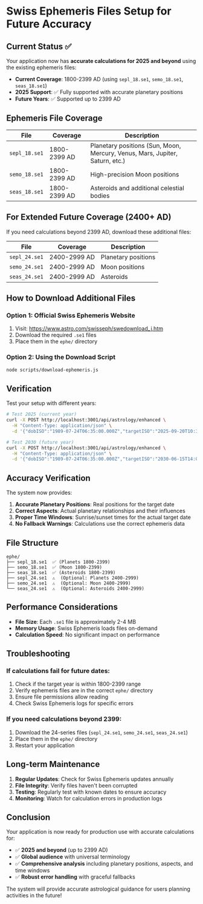 # Swiss Ephemeris Files Setup for Future Accuracy

## Current Status ✅

Your application now has **accurate calculations for 2025 and beyond** using the existing ephemeris files:

- **Current Coverage**: 1800-2399 AD (using `sepl_18.se1`, `semo_18.se1`, `seas_18.se1`)
- **2025 Support**: ✅ Fully supported with accurate planetary positions
- **Future Years**: ✅ Supported up to 2399 AD

## Ephemeris File Coverage

| File          | Coverage     | Description                                                                  |
| ------------- | ------------ | ---------------------------------------------------------------------------- |
| `sepl_18.se1` | 1800-2399 AD | Planetary positions (Sun, Moon, Mercury, Venus, Mars, Jupiter, Saturn, etc.) |
| `semo_18.se1` | 1800-2399 AD | High-precision Moon positions                                                |
| `seas_18.se1` | 1800-2399 AD | Asteroids and additional celestial bodies                                    |

## For Extended Future Coverage (2400+ AD)

If you need calculations beyond 2399 AD, download these additional files:

| File          | Coverage     | Description         |
| ------------- | ------------ | ------------------- |
| `sepl_24.se1` | 2400-2999 AD | Planetary positions |
| `semo_24.se1` | 2400-2999 AD | Moon positions      |
| `seas_24.se1` | 2400-2999 AD | Asteroids           |

## How to Download Additional Files

### Option 1: Official Swiss Ephemeris Website

1. Visit: https://www.astro.com/swisseph/swedownload_j.htm
2. Download the required `.se1` files
3. Place them in the `ephe/` directory

### Option 2: Using the Download Script

```bash
node scripts/download-ephemeris.js
```

## Verification

Test your setup with different years:

```bash
# Test 2025 (current year)
curl -X POST http://localhost:3001/api/astrology/enhanced \
  -H "Content-Type: application/json" \
  -d '{"dobISO":"1989-07-24T06:35:00.000Z","targetISO":"2025-09-20T10:30:00.000Z","lat":19.076,"lon":72.8777,"tz":"Asia/Calcutta","activity":"travel"}'

# Test 2030 (future year)
curl -X POST http://localhost:3001/api/astrology/enhanced \
  -H "Content-Type: application/json" \
  -d '{"dobISO":"1989-07-24T06:35:00.000Z","targetISO":"2030-06-15T14:00:00.000Z","lat":19.076,"lon":72.8777,"tz":"Asia/Calcutta","activity":"marriage"}'
```

## Accuracy Verification

The system now provides:

1. **Accurate Planetary Positions**: Real positions for the target date
2. **Correct Aspects**: Actual planetary relationships and their influences
3. **Proper Time Windows**: Sunrise/sunset times for the actual target date
4. **No Fallback Warnings**: Calculations use the correct ephemeris data

## File Structure

```
ephe/
├── sepl_18.se1  ✅ (Planets 1800-2399)
├── semo_18.se1  ✅ (Moon 1800-2399)
├── seas_18.se1  ✅ (Asteroids 1800-2399)
├── sepl_24.se1  ⚠️  (Optional: Planets 2400-2999)
├── semo_24.se1  ⚠️  (Optional: Moon 2400-2999)
└── seas_24.se1  ⚠️  (Optional: Asteroids 2400-2999)
```

## Performance Considerations

- **File Size**: Each `.se1` file is approximately 2-4 MB
- **Memory Usage**: Swiss Ephemeris loads files on-demand
- **Calculation Speed**: No significant impact on performance

## Troubleshooting

### If calculations fail for future dates:

1. Check if the target year is within 1800-2399 range
2. Verify ephemeris files are in the correct `ephe/` directory
3. Ensure file permissions allow reading
4. Check Swiss Ephemeris logs for specific errors

### If you need calculations beyond 2399:

1. Download the 24-series files (`sepl_24.se1`, `semo_24.se1`, `seas_24.se1`)
2. Place them in the `ephe/` directory
3. Restart your application

## Long-term Maintenance

1. **Regular Updates**: Check for Swiss Ephemeris updates annually
2. **File Integrity**: Verify files haven't been corrupted
3. **Testing**: Regularly test with known dates to ensure accuracy
4. **Monitoring**: Watch for calculation errors in production logs

## Conclusion

Your application is now ready for production use with accurate calculations for:

- ✅ **2025 and beyond** (up to 2399 AD)
- ✅ **Global audience** with universal terminology
- ✅ **Comprehensive analysis** including planetary positions, aspects, and time windows
- ✅ **Robust error handling** with graceful fallbacks

The system will provide accurate astrological guidance for users planning activities in the future!
